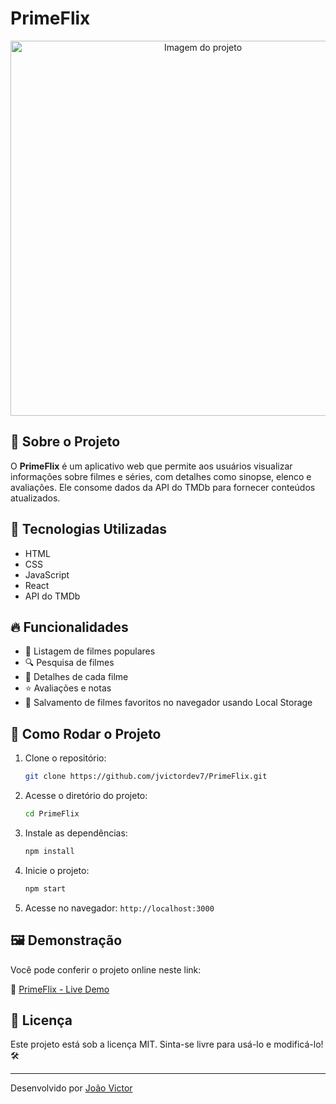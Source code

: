 # PrimeFlix

<p align="center">
  <img src="https://i.imgur.com/OtqCLMg_d.webp" alt="Imagem do projeto" width="600">
</p>

## 📌 Sobre o Projeto

O **PrimeFlix** é um aplicativo web que permite aos usuários visualizar informações sobre filmes e séries, com detalhes como sinopse, elenco e avaliações. Ele consome dados da API do TMDb para fornecer conteúdos atualizados.

## 🚀 Tecnologias Utilizadas

- HTML
- CSS
- JavaScript
- React
- API do TMDb

## 🔥 Funcionalidades

- 🎥 Listagem de filmes populares
- 🔍 Pesquisa de filmes
- 📄 Detalhes de cada filme
- ⭐ Avaliações e notas
- 💾 Salvamento de filmes favoritos no navegador usando Local Storage

## 📂 Como Rodar o Projeto

1. Clone o repositório:
   ```sh
   git clone https://github.com/jvictordev7/PrimeFlix.git
   ```
2. Acesse o diretório do projeto:
   ```sh
   cd PrimeFlix
   ```
3. Instale as dependências:
   ```sh
   npm install
   ```
4. Inicie o projeto:
   ```sh
   npm start
   ```
5. Acesse no navegador: `http://localhost:3000`

## 🖼️ Demonstração

Você pode conferir o projeto online neste link:

🔗 [PrimeFlix - Live Demo](https://jvictordev7.github.io/PrimeFlix/)

## 📜 Licença

Este projeto está sob a licença MIT. Sinta-se livre para usá-lo e modificá-lo! 🛠️

---

Desenvolvido por [João Victor](https://github.com/jvictordev7)
